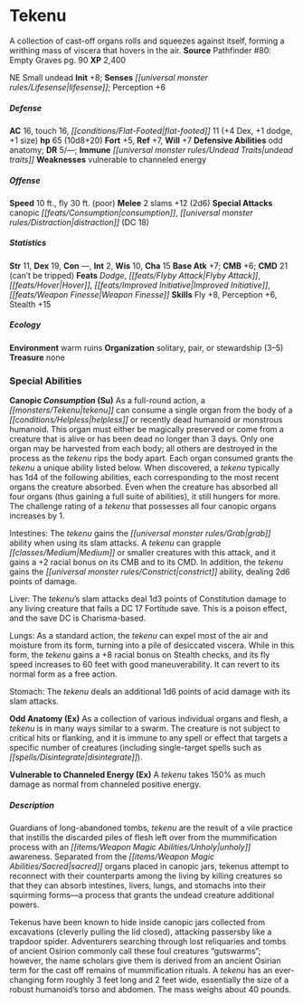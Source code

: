 ﻿---
cssclass: [monsters]
title1: Tekenu
desc_short: A collection of cast-off organs rolls and squeezes against itself, forming
  a writhing mass of viscera that hovers in the air.
title2: Tekenu
CR: 6
sources:
- name: 'Pathfinder #80: Empty Graves'
  page: 90
  link: http://paizo.com/products/btpy94vv?Pathfinder-Adventure-Path-80-Empty-Graves
XP: 2400
alignment: NE
size: Small
type: undead
initiative:
  bonus: 8
senses:
  lifesense: true
AC:
  AC: 16
  touch: 16
  flat_footed: 11
  components:
    dex: 4
    dodge: 1
    size: 1
HP:
  HP: 65
  long: 10d8+20
saves:
  fort: 5
  ref: 7
  will: 7
defensive_abilities:
- odd anatomy
DR:
- amount: 5
  weakness: '-'
immunities:
- undead traits
weaknesses:
- vulnerable to channeled energy
speeds:
  base: 10
  fly: 30
  fly_maneuverability: poor
attacks:
  melee:
  - - text: 2 slams +12 (2d6)
      entries:
      - - damage: 2d6
      count: 2
      attack: slams
      bonus:
      - 12
  special:
  - canopic consumption
  - distraction (DC 18)
ability_scores:
  STR: 11
  DEX: 19
  CON:
  INT: 2
  WIS: 10
  CHA: 15
BAB: 7
CMB: 6
CMD: 21
CMD_other: can't be tripped
feats:
- name: Dodge
- name: Flyby Attack
- name: Hover
- name: Improved Initiative
- name: Weapon Finesse
skills:
  Fly: 8
  Perception: 6
  Stealth: 15
ecology:
  environment: warm ruins
  organization: solitary, pair, or stewardship (3-5)
  treasure_type: none
special_abilities:
  Canopic Consumption (Su): |-
    As a full-round action, a tekenu can consume a single organ from the body of a helpless or recently dead humanoid or monstrous humanoid. This organ must either be magically preserved or come from a creature that is alive or has been dead no longer than 3 days. Only one organ may be harvested from each body; all others are destroyed in the process as the tekenu rips the body apart. Each organ consumed grants the tekenu a unique ability listed below. When discovered, a tekenu typically has 1d4 of the following abilities, each corresponding to the most recent organs the creature absorbed. Even when the creature has absorbed all four organs (thus gaining a full suite of abilities), it still hungers for more. The challenge rating of a tekenu that possesses all four canopic organs increases by 1.

    Intestines: The tekenu gains the grab ability when using its slam attacks. A tekenu can grapple Medium or smaller creatures with this attack, and it gains a +2 racial bonus on its CMB and to its CMD. In addition, the tekenu gains the constrict ability, dealing 2d6 points of damage.

    Liver: The tekenu's slam attacks deal 1d3 points of Constitution damage to any living creature that fails a DC 17 Fortitude save. This is a poison effect, and the save DC is Charisma-based.

    Lungs: As a standard action, the tekenu can expel most of the air and moisture from its form, turning into a pile of desiccated viscera. While in this form, the tekenu gains a +8 racial bonus on Stealth checks, and its fly speed increases to 60 feet with good maneuverability. It can revert to its normal form as a free action.

    Stomach: The tekenu deals an additional 1d6 points of acid damage with its slam attacks.
  Odd Anatomy (Ex): As a collection of various individual organs and flesh, a tekenu
    is in many ways similar to a swarm. The creature is not subject to critical hits
    or flanking, and it is immune to any spell or effect that targets a specific number
    of creatures (including single-target spells such as disintegrate).
  Vulnerable to Channeled Energy (Ex): A tekenu takes 150% as much damage as normal
    from channeled positive energy.
desc_long: |-
  Guardians of long-abandoned tombs, tekenu are the result of a vile practice that instills the discarded piles of flesh left over from the mummification process with an unholy awareness. Separated from the sacred organs placed in canopic jars, tekenus attempt to reconnect with their counterparts among the living by killing creatures so that they can absorb intestines, livers, lungs, and stomachs into their squirming forms-a process that grants the undead creature additional powers.

  Tekenus have been known to hide inside canopic jars collected from excavations (cleverly pulling the lid closed), attacking passersby like a trapdoor spider. Adventurers searching through lost reliquaries and tombs of ancient Osirion commonly call these foul creatures “gutswarms”; however, the name scholars give them is derived from an ancient Osirian term for the cast off remains of mummification rituals. A tekenu has an ever-changing form roughly 3 feet long and 2 feet wide, essentially the size of a robust humanoid's torso and abdomen. The mass weighs about 40 pounds.

---

# Tekenu
A collection of cast-off organs rolls and squeezes against itself, forming a writhing mass of viscera that hovers in the air.
**Source** Pathfinder #80: Empty Graves pg. 90
**XP** 2,400

NE Small undead
**Init** +8; **Senses** _[[universal monster rules/Lifesense|lifesense]]_; Perception +6

##### Defense

**AC** 16, touch 16, _[[conditions/Flat-Footed|flat-footed]]_ 11 (+4 Dex, +1 dodge, +1 size)
**hp** 65 (10d8+20)
**Fort** +5, **Ref** +7, **Will** +7
**Defensive Abilities** odd anatomy; **DR** 5/—; **Immune** _[[universal monster rules/Undead Traits|undead traits]]_
**Weaknesses** vulnerable to channeled energy

##### Offense
**Speed** 10 ft., fly 30 ft. (poor)
**Melee** 2 slams +12 (2d6)
**Special Attacks** canopic _[[feats/Consumption|consumption]]_, _[[universal monster rules/Distraction|distraction]]_ (DC 18)

##### Statistics
**Str** 11, **Dex** 19, **Con** —, **Int** 2, **Wis** 10, **Cha** 15
**Base Atk** +7; **CMB** +6; **CMD** 21 (can’t be tripped)
**Feats** _Dodge_, _[[feats/Flyby Attack|Flyby Attack]]_, _[[feats/Hover|Hover]]_, _[[feats/Improved Initiative|Improved Initiative]]_, _[[feats/Weapon Finesse|Weapon Finesse]]_
**Skills** Fly +8, Perception +6, Stealth +15

##### Ecology

**Environment** warm ruins
**Organization** solitary, pair, or stewardship (3–5)
**Treasure** none

### Special Abilities

**Canopic _Consumption_ (Su)** As a full-round action, a _[[monsters/Tekenu|tekenu]]_ can consume a single organ from the body of a _[[conditions/Helpless|helpless]]_ or recently dead humanoid or monstrous humanoid. This organ must either be magically preserved or come from a creature that is alive or has been dead no longer than 3 days. Only one organ may be harvested from each body; all others are destroyed in the process as the _tekenu_ rips the body apart. Each organ consumed grants the _tekenu_ a unique ability listed below. When discovered, a _tekenu_ typically has 1d4 of the following abilities, each corresponding to the most recent organs the creature absorbed. Even when the creature has absorbed all four organs (thus gaining a full suite of abilities), it still hungers for more. The challenge rating of a _tekenu_ that possesses all four canopic organs increases by 1.

Intestines: The _tekenu_ gains the _[[universal monster rules/Grab|grab]]_ ability when using its slam attacks. A _tekenu_ can grapple _[[classes/Medium|Medium]]_ or smaller creatures with this attack, and it gains a +2 racial bonus on its CMB and to its CMD. In addition, the _tekenu_ gains the _[[universal monster rules/Constrict|constrict]]_ ability, dealing 2d6 points of damage.

Liver: The _tekenu_’s slam attacks deal 1d3 points of Constitution damage to any living creature that fails a DC 17 Fortitude save. This is a poison effect, and the save DC is Charisma-based.

Lungs: As a standard action, the _tekenu_ can expel most of the air and moisture from its form, turning into a pile of desiccated viscera. While in this form, the _tekenu_ gains a +8 racial bonus on Stealth checks, and its fly speed increases to 60 feet with good maneuverability. It can revert to its normal form as a free action.

Stomach: The _tekenu_ deals an additional 1d6 points of acid damage with its slam attacks.

**Odd Anatomy (Ex)** As a collection of various individual organs and flesh, a _tekenu_ is in many ways similar to a swarm. The creature is not subject to critical hits or flanking, and it is immune to any spell or effect that targets a specific number of creatures (including single-target spells such as _[[spells/Disintegrate|disintegrate]]_).

**Vulnerable to Channeled Energy (Ex)** A _tekenu_ takes 150% as much damage as normal from channeled positive energy.

##### Description

Guardians of long-abandoned tombs, _tekenu_ are the result of a vile practice that instills the discarded piles of flesh left over from the mummification process with an _[[items/Weapon Magic Abilities/Unholy|unholy]]_ awareness. Separated from the _[[items/Weapon Magic Abilities/Sacred|sacred]]_ organs placed in canopic jars, tekenus attempt to reconnect with their counterparts among the living by killing creatures so that they can absorb intestines, livers, lungs, and stomachs into their squirming forms—a process that grants the undead creature additional powers.

Tekenus have been known to hide inside canopic jars collected from excavations (cleverly pulling the lid closed), attacking passersby like a trapdoor spider. Adventurers searching through lost reliquaries and tombs of ancient Osirion commonly call these foul creatures “gutswarms”; however, the name scholars give them is derived from an ancient Osirian term for the cast off remains of mummification rituals. A _tekenu_ has an ever-changing form roughly 3 feet long and 2 feet wide, essentially the size of a robust humanoid’s torso and abdomen. The mass weighs about 40 pounds.